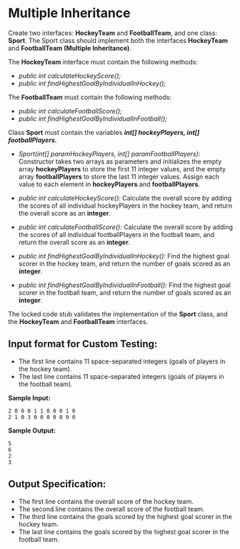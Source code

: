 # Multiple Inheritance

Create two interfaces: **HockeyTeam** and **FootballTeam**, and one class: **Sport**. The Sport class should implement both the interfaces **HockeyTeam** and **FootballTeam (Multiple Inheritance)**.

The **HockeyTeam** interface must contain the following methods:

- _public int calculateHockeyScore();_
- _public int findHighestGoalByIndividualInHockey();_

The **FootballTeam** must contain the following methods:

- _public int calculateFootballScore();_
- _public int findHighestGoalByIndividualInFootball();_

Class **Sport** must contain the variables **_int[] hockeyPlayers, int[] footballPlayers._**

- _Sport(int[] paramHockeyPlayers, int[] paramFootballPlayers)_: Constructor takes two arrays as parameters and initializes the empty array **hockeyPlayers** to store the first 11 integer values, and the empty array **footballPlayers** to store the last 11 integer values. Assign each value to each element in **hockeyPlayers** and **footballPlayers**.

- _public int calculateHockeyScore():_ Calculate the overall score by adding the scores of all individual hockeyPlayers in the hockey team, and return the overall score as an **integer**.

- _public int calculateFootballScore():_ Calculate the overall score by adding the scores of all individual footballPlayers in the football team, and return the overall score as an **integer**.

- _public int findHighestGoalByIndividualInHockey():_ Find the highest goal scorer in the hockey team, and return the number of goals scored as an **integer**.

- _public int findHighestGoalByIndividualInFootball():_ Find the highest goal scorer in the football team, and return the number of goals scored as an **integer**.

The locked code stub validates the implementation of the **Sport** class, and the **HockeyTeam** and **FootballTeam** interfaces.

## Input format for Custom Testing:

- The first line contains 11 space-separated integers (goals of players in the hockey team).
- The last line contains 11 space-separated integers (goals of players in the football team).

**Sample Input:**

```
2 0 0 0 1 1 0 0 0 1 0
2 1 0 3 0 0 0 0 0 0 0
```

**Sample Output:**

```
5
6
2
3
```

## Output Specification:

- The first line contains the overall score of the hockey team.
- The second line contains the overall score of the football team.
- The third line contains the goals scored by the highest goal scorer in the hockey team.
- The last line contains the goals scored by the highest goal scorer in the football team.
